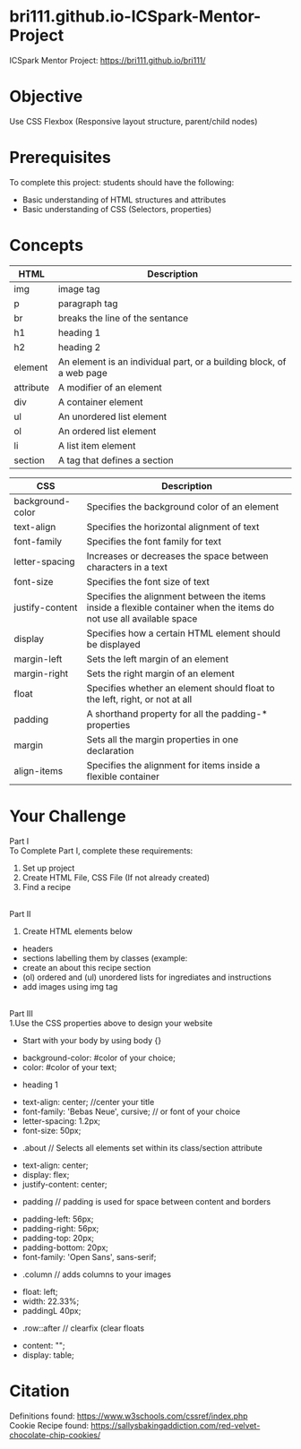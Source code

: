 # bri111.github.io-ICSpark-Mentor-Project


ICSpark Mentor Project: https://bri111.github.io/bri111/

# Objective
Use CSS Flexbox (Responsive layout structure, parent/child nodes)

# Prerequisites
To complete this project: students should have the following:
- Basic understanding of HTML structures and attributes
- Basic understanding of CSS (Selectors, properties)

# Concepts
| HTML | Description |
| --- | --- |
| img | image tag |
| p | paragraph tag |
| br | breaks the line of the sentance |
| h1 | heading 1 |
| h2 | heading 2 |
| element | An element is an individual part, or a building block, of a web page |
| attribute | A modifier of an element |
| div | A container element |
| ul | An unordered list element |
| ol | An ordered list element |
| li | A list item element |
| section | A tag that defines a section |


| CSS | Description |
| --- | --- |
| background-color | Specifies the background color of an element |
| text-align | Specifies the horizontal alignment of text |
| font-family | Specifies the font family for text |
| letter-spacing | Increases or decreases the space between characters in a text |
| font-size | Specifies the font size of text |
| justify-content | Specifies the alignment between the items inside a flexible container when the items do not use all available space |
| display | Specifies how a certain HTML element should be displayed |
| margin-left | Sets the left margin of an element |
| margin-right | Sets the right margin of an element |
| float | Specifies whether an element should float to the left, right, or not at all |
| padding | A shorthand property for all the padding-* properties |
| margin | Sets all the margin properties in one declaration |
| align-items | Specifies the alignment for items inside a flexible container |

# Your Challenge
Part I 
<br>To Complete Part I, complete these requirements:
1. Set up project
2. Create HTML File, CSS File (If not already created)
3. Find a recipe

<br>Part II
1. Create HTML elements below
* headers
* sections labelling them by classes (example: <section class="about">
* create an about this recipe section
* (ol) ordered and (ul) unordered lists for ingrediates and instructions
* add images using img tag

<br>Part III
<br>
1.Use the CSS properties above to design your website
* Start with your body by using body {}
 - background-color: #color of your choice;
 - color: #color of your text;
* heading 1
 - text-align: center; //center your title
 - font-family: 'Bebas Neue', cursive; // or font of your choice
 - letter-spacing: 1.2px;
 - font-size: 50px;
* .about // Selects all elements set within its class/section attribute
 - text-align: center;
 - display: flex;
 - justify-content: center;
* padding // padding is used for space between content and borders
 - padding-left: 56px;
 - padding-right: 56px;
 - padding-top: 20px;
 - padding-bottom: 20px;
 - font-family: 'Open Sans', sans-serif;
* .column // adds columns to your images
 - float: left;
 - width: 22.33%;
 - paddingL 40px;
* .row::after // clearfix (clear floats
 - content: "";
 - display: table;
  

# Citation
Definitions found: https://www.w3schools.com/cssref/index.php
<br>Cookie Recipe found: https://sallysbakingaddiction.com/red-velvet-chocolate-chip-cookies/
